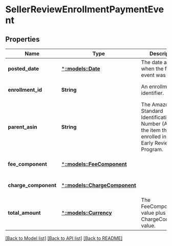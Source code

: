 # SellerReviewEnrollmentPaymentEvent

## Properties
Name | Type | Description | Notes
------------ | ------------- | ------------- | -------------
**posted_date** | [***::models::Date**](Date.md) | The date and time when the financial event was posted. | [optional] [default to null]
**enrollment_id** | **String** | An enrollment identifier. | [optional] [default to null]
**parent_asin** | **String** | The Amazon Standard Identification Number (ASIN) of the item that was enrolled in the Early Reviewer Program. | [optional] [default to null]
**fee_component** | [***::models::FeeComponent**](FeeComponent.md) |  | [optional] [default to null]
**charge_component** | [***::models::ChargeComponent**](ChargeComponent.md) |  | [optional] [default to null]
**total_amount** | [***::models::Currency**](Currency.md) | The FeeComponent value plus the ChargeComponent value. | [optional] [default to null]

[[Back to Model list]](../README.md#documentation-for-models) [[Back to API list]](../README.md#documentation-for-api-endpoints) [[Back to README]](../README.md)


